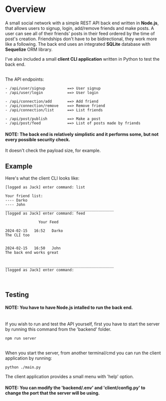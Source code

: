 # Overview


A small social network with a simple REST API back end written in **Node.js**, that allows users to signup, login, add/remove friends and make posts. A user can see all of their friends' posts in their feed ordered by the time of post's creation. Friendships don't have to be bidirectional, they work more like a following. The back end uses an integrated **SQLite** database with **Sequelize** ORM library.
<br> 

I've also included a small **client CLI application** written in Python to test the back end.

<br>
The API endpoints:

```
- /api/user/signup          ==> User signup
- /api/user/login           ==> User login

- /api/connection/add       ==> Add friend 
- /api/connection/remove    ==> Remove friend
- /api/connection/list      ==> List friends

- /api/post/publish         ==> Make a post
- /api/post/feed            ==> List of posts made by friends
```


#### NOTE: The back end is relatively simplistic and it performs some, but not every possible security check.
It doesn't check the payload size, for example.

## Example

Here's what the client CLI looks like:
```
[logged as Jack] enter command: list

Your friend list:
---- Darko
---- John
_________________________________________________
[logged as Jack] enter command: feed

               Your Feed

2024-02-15   16:52   Darko
The CLI too


2024-02-15   16:50   John
The back end works great


_________________________________________________
[logged as Jack] enter command:
```
<br>

## Testing


#### NOTE: You have to have Node.js intalled to run the back end. 

<br>
If you wish to run and test the API yourself, first you have to start the server by running this command from the 'backend' folder.

<br>

```
npm run server
```

<br>
When you start the server, from another terminal/cmd you can run the client application by running:

<br>

```
python ./main.py
```

The client application provides a small menu with 'help' option.

#### NOTE: You can modify the 'backend/.env' and 'client/config.py' to change the port that the server will be using.
